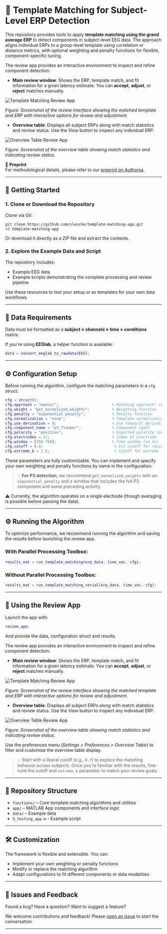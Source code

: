 # 🧠 Template Matching for Subject-Level ERP Detection

This repository provides tools to apply **template matching using the grand average ERP** to detect components in subject-level EEG data. The approach aligns individual ERPs to a group-level template using correlation or distance metrics, with optional weighting and penalty functions for flexible, component-specific tuning.

The review app provides an interactive environment to inspect and refine component detection:

* **Main review window**: Shows the ERP, template match, and fit information for a given latency estimate. You can **accept**, **adjust**, or **reject** matches manually.

![Template Matching Review App](app/src/review_app_main_window.png)

*Figure: Screenshot of the review interface showing the matched template and ERP with interactive options for review and adjustment.*


* **Overview table**: Displays all subject ERPs along with match statistics and review status. Use the *View* button to inspect any individual ERP.

![Overview Table Review App](app/src/review_app_overview_table.png)

*Figure: Screenshot of the overview table showing match statistics and indicating review status.*

📄 **Preprint**  
For methodological details, please refer to our [preprint on Authorea](https://doi.org/10.22541/au.173383976.68997762/v1).

---

## 🚀 Getting Started

### 1. Clone or Download the Repository

Clone via Git:

```bash
git clone https://github.com/slesche/template-matching-app.git
cd template-matching-app
````

Or download it directly as a ZIP file and extract the contents.

### 2. Explore the Example Data and Script

The repository includes:

* Example EEG data
* Example scripts demonstrating the complete processing and review pipeline

Use these resources to test your setup or as templates for your own data workflows.

---

## 🧠 Data Requirements

Data must be formatted as a **subject × channels × time × conditions** matrix.

If you're using **EEGlab**, a helper function is available:

```matlab
data = convert_eeglab_to_rawdata(EEG);
```

---

## ⚙️ Configuration Setup

Before running the algorithm, configure the matching parameters in a `cfg` struct:

```matlab
cfg = struct();
cfg.approach = "maxcor";                        % Matching approach: currently - maximize correlation
cfg.weight = "get_normalized_weights";          % Weighting function
cfg.penalty = "exponential_penalty";            % Penalty function
cfg.normalization = "none";                     % Template normalization
cfg.use_derivative = 0;                         % Use temporal derivative? (0 = no)
cfg.component_name = "p3_flanker";              % Component label
cfg.polarity = "positive";                      % Expected polarity (positive/negative)
cfg.electrodes = 11;                            % Index of electrode
cfg.window = [250 700];                         % Time window (in ms)
cfg.cutoff = 0.6;                                % Fit cutoff for review
cfg.extreme_b = 1.5;                             % Cutoff for extreme latencies
```

These parameters are fully customizable. You can implement and specify your own weighting and penalty functions by name in the configuration.

> 💡 **For P3 detection**, we recommend `get_normalized_weights` with an `exponential_penalty` and a window that includes the full P3 component and some preceding activity.

⚠️ Currently, the algorithm operates on a single electrode (though averaging is possible before passing the data).

---

## ⚙️ Running the Algorithm

To optimize performance, we recommend running the algorithm and saving the results before launching the review app.

### With Parallel Processing Toolbox:

```matlab
results_mat = run_template_matching(erp_data, time_vec, cfg);
```

### Without Parallel Processing Toolbox:

```matlab
results_mat = run_template_matching_serial(erp_data, time_vec, cfg);
```

---

## 🧾 Using the Review App

Launch the app with:

```matlab
review_app;
```

And provide the data, configuration struct and results.

The review app provides an interactive environment to inspect and refine component detection:

* **Main review window**: Shows the ERP, template match, and fit information for a given latency estimate. You can **accept**, **adjust**, or **reject** matches manually.

![Template Matching Review App](app/src/review_app_main_window.png)

*Figure: Screenshot of the review interface showing the matched template and ERP with interactive options for review and adjustment.*


* **Overview table**: Displays all subject ERPs along with match statistics and review status. Use the *View* button to inspect any individual ERP.

![Overview Table Review App](app/src/review_app_overview_table.png)

*Figure: Screenshot of the overview table showing match statistics and indicating review status.*

Use the preferences menu (*Settings > Preferences > Overview Table*) to filter and customize the overview table display.

> 💡 Start with a liberal cutoff (e.g., `0.7`) to explore the matching behavior across subjects. Once you're familiar with the results, fine-tune the cutoff and `extreme_b` parameter to match your review goals.

---

## 📁 Repository Structure

* `functions/` – Core template matching algorithms and utilities
* `app/` – MATLAB App components and interface logic
* `data/` – Example data
* `S_testing_app.m` - Example script

---

## 🛠️ Customization

The framework is flexible and extensible. You can:

* Implement your own weighting or penalty functions
* Modify or replace the matching algorithm
* Adapt configurations to fit different components or data modalities

---

## 🐛 Issues and Feedback

Found a bug? Have a question? Want to suggest a feature?

We welcome contributions and feedback!
Please [open an issue](https://github.com/slesche/template-matching-app/issues) to start the conversation.

---
